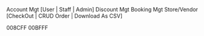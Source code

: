 Account Mgt [User | Staff | Admin]
Discount Mgt
Booking Mgt
Store/Vendor [CheckOut | CRUD Order | Download As CSV]




008CFF 00BFFF